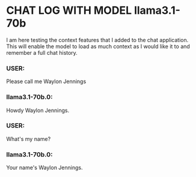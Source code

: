 # CHAT LOG WITH MODEL llama3.1-70b

I am here testing the context features that I added to the chat application. This will enable the model to load as much context as I would like it to and remember a full chat history.

### USER:
Please call me Waylon Jennings
### llama3.1-70b.0:
Howdy Waylon Jennings.
### USER:
What's my name?
### llama3.1-70b.0:
Your name's Waylon Jennings.
